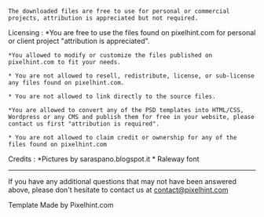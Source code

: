 
	The downloaded files are free to use for personal or commercial projects, attribution is appreciated but not required.



Licensing :
	*You are free to use the files found on pixelhint.com for personal or client project "attribution is appreciated".

	*You allowed to modify or customize the files published on pixelhint.com to fit your needs.

	* You are not allowed to resell, redistribute, license, or sub-license any files found on pixelhint.com.

	* You are not allowed to link directly to the source files.

	*You are allowed to convert any of the PSD templates into HTML/CSS, Wordpress or any CMS and publish them for free in your website, please contact us first "attribution is required".

	* You are not allowed to claim credit or ownership for any of the files found on pixelhint.com



Credits :
	*Pictures by saraspano.blogspot.it
	* Raleway font
	
	
		
-----
If you have any additional questions that may not have been answered above, please don't hesitate to contact us at contact@pixelhint.com

Template Made by Pixelhint.com








